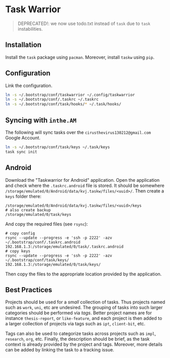 # Task Warrior

> DEPRECATED!: we now use todo.txt instead of `task` due to `task` instabilities.

## Installation

Install the `task` package using `pacman`. Moreover, install `taskw` using `pip`.

## Configuration

Link the configuration.

```sh
ln -s ~/.bootstrap/conf/taskwarrior ~/.config/taskwarrior
ln -s ~/.bootstrap/conf/.taskrc ~/.taskrc
ln -s ~/.bootstrap/conf/task/hooks/* ~/.task/hooks/
```

## Syncing with `inthe.AM`

The following will sync tasks over the `cirusthevirus130212@gmail.com` Google Account.

```sh
ln -s ~/.bootstrap/conf/task/keys ~/.task/keys
task sync init
```

## Android

Download the "Taskwarrior for Android" application. Open the application and check where the
`.taskrc.android` file is stored. It should be somewhere
`/storage/emulated/0/Android/data/kvj.taskw/files/<uuid>/`. Then create a `keys` folder there:

```
/storage/emulated/0/Android/data/kvj.taskw/files/<uuid>/keys
# also create backup
/storage/emulated/0/task/keys
```

And copy the required files (see `rsync`):

```
# copy config
rsync --update --progress -e 'ssh -p 2222' -azv ~/.bootstrap/conf/.taskrc.android 192.168.1.3:/storage/emulated/0/task/.taskrc.android
# copy keys
rsync --update --progress -e 'ssh -p 2222' -azv ~/.bootstrap/conf/task/keys/ 192.168.1.3:/storage/emulated/0/task/keys/
```

Then copy the files to the appropriate location provided by the application.


## Best Practices

Projects should be used for a _small_ collection of tasks. Thus projects named such as `work`,
`uni`, etc are undesired. The grouping of tasks into such larger categories should be performed via
_tags_. Better project names are for instance `thesis-report`, or `like-feature`, and each project
is then added to a larger collection of projects via tags such as `ipt`, `client-bit`, etc.

Tags can also be used to categorize tasks across projects such as `impl`, `research`, `org`, etc.
Finally, the description should be brief, as the task context is already provided by the project and
tags. Moreover, more details can be added by linking the task to a tracking issue.
